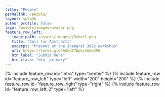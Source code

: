 ```yaml
---
title: "People"
permalink: /people/
layout: splash
author_profile: false
logo: /assets/images/avatar.png
feature_row_left:
 - image_path: /assets/images/jSoboil.png
   title: "Call for Abstracts"
   excerpt: "Present at the inaugral 2022 workshop"
   url: https://forms.gle/ASXaT7Wpbc5GmqZP6
   btn_label: "Submit here"
   btn_class: "btn--primary"
---
```

{% include feature_row id="intro" type="center" %}
{% include feature_row id="feature_row_left" type="left" width="200" height="200" %}
{% include feature_row id="feature_row_right" type="right" %}
{% include feature_row id="feature_row_left_2" type="left" %}